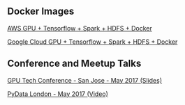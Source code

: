 ## Docker Images
[AWS GPU + Tensorflow + Spark + HDFS + Docker](https://github.com/fluxcapacitor/pipeline/docs/gpu)

[Google Cloud GPU + Tensorflow + Spark + HDFS + Docker](https://github.com/fluxcapacitor/pipeline/docs/gpu)

## Conference and Meetup Talks
[GPU Tech Conference - San Jose - May 2017 (Slides)](https://www.slideshare.net/cfregly/high-performance-distributed-tensorflow-with-gpus-nvidia-gpu-tech-conference-may-08-2017)

[PyData London - May 2017 (Video)](https://www.youtube.com/watch?v=TuGszWtR0ss)
